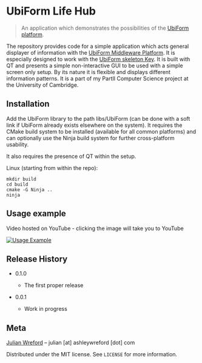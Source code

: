 # UbiForm Life Hub
> An application which demonstrates the possibilities of the [UbiForm platform](https://github.com/J2G8W/UbiForm).

The repository provides code for a simple application which acts general displayer of information with the [UbiForm Middleware Platform](https://github.com/J2G8W/UbiForm).
It is especially designed to work with the [UbiForm skeleton Key](https://github.com/J2G8W/UbiFormSkeletonKey).
It is built with QT and presents a simple non-interactive GUI to be used with a simple screen only setup. By its nature it is flexible and displays different information patterns.
It is a part of my PartII Computer Science project at the University of Cambridge.

## Installation
Add the UbiForm library to the path libs/UbiForm (can be done with a soft link if UbiForm already exists elsewhere on the system).
It requires the CMake build system to be installed (available for all common platforms) and can optionally use the Ninja build system for further cross-platform usability.

It also requires the presence of QT within the setup.

Linux (starting from within the repo):
```
mkdir build
cd build
cmake -G Ninja ..
ninja
```

## Usage example
Video hosted on YouTube - clicking the image will take you to YouTube


[![Usage Example](https://img.youtube.com/vi/pDUWzyeSFu4/0.jpg)](https://youtu.be/pDUWzyeSFu4)



## Release History

* 0.1.0

    * The first proper release
* 0.0.1
    * Work in progress

## Meta
[Julian Wreford](https://www.linkedin.com/in/julian-wreford-986b34154/) – julian \[at\] ashleywreford \[dot\] com

Distributed under the MIT license. See ``LICENSE`` for more information.
